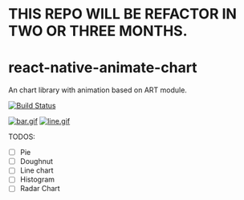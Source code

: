 # THIS REPO WILL BE REFACTOR IN TWO OR THREE MONTHS.

# react-native-animate-chart
An chart library with animation based on ART module.

[![Build Status](https://travis-ci.org/react-native-china/react-native-animate-chart.svg?branch=master)](https://travis-ci.org/react-native-china/react-native-animate-chart)

[![bar.gif](https://s25.postimg.org/66o66eksf/bar.gif)](https://postimg.org/image/d9w1m0q7v/)
[![line.gif](https://s25.postimg.org/ut6ama30f/line.gif)](https://postimg.org/image/gzhxx8aez/)

TODOS:
- [ ] Pie
- [ ] Doughnut
- [ ] Line chart
- [ ] Histogram
- [ ] Radar Chart
